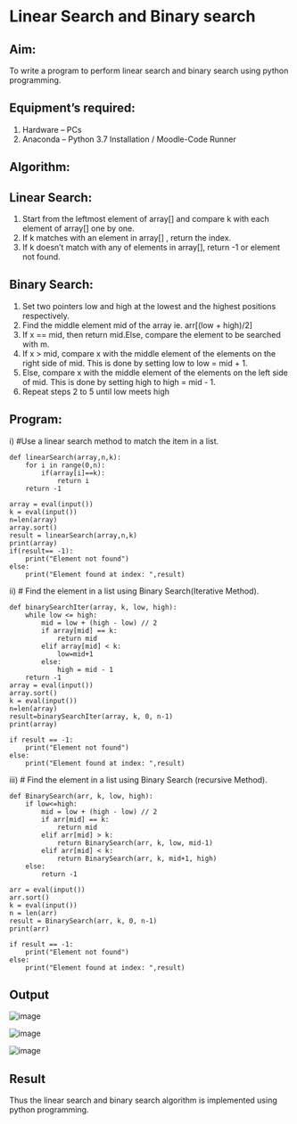 # Linear Search and Binary search
## Aim:
To write a program to perform linear search and binary search using python programming.
## Equipment’s required:
1.	Hardware – PCs
2.	Anaconda – Python 3.7 Installation / Moodle-Code Runner
## Algorithm:
## Linear Search:
1.	Start from the leftmost element of array[] and compare k with each element of array[] one by one.
2.	If k matches with an element in array[] , return the index.
3.	If k doesn’t match with any of elements in array[], return -1 or element not found.
## Binary Search:
1.	Set two pointers low and high at the lowest and the highest positions respectively.
2.	Find the middle element mid of the array ie. arr[(low + high)/2]
3.	If x == mid, then return mid.Else, compare the element to be searched with m.
4.	If x > mid, compare x with the middle element of the elements on the right side of mid. This is done by setting low to low = mid + 1.
5.	Else, compare x with the middle element of the elements on the left side of mid. This is done by setting high to high = mid - 1.
6.	Repeat steps 2 to 5 until low meets high
## Program:
i)	#Use a linear search method to match the item in a list.
```
def linearSearch(array,n,k):
    for i in range(0,n):
        if(array[i]==k):
            return i
    return -1

array = eval(input())
k = eval(input())
n=len(array)
array.sort()
result = linearSearch(array,n,k)
print(array)
if(result== -1):
    print("Element not found")
else:
    print("Element found at index: ",result)
```
ii)	# Find the element in a list using Binary Search(Iterative Method).
```
def binarySearchIter(array, k, low, high):
    while low <= high:
        mid = low + (high - low) // 2
        if array[mid] == k:
            return mid
        elif array[mid] < k:
            low=mid+1
        else:
            high = mid - 1
    return -1
array = eval(input())
array.sort()
k = eval(input())
n=len(array)
result=binarySearchIter(array, k, 0, n-1)
print(array)

if result == -1:
    print("Element not found")
else:
    print("Element found at index: ",result)
```
iii)	# Find the element in a list using Binary Search (recursive Method).
```
def BinarySearch(arr, k, low, high):
    if low<=high:
        mid = low + (high - low) // 2
        if arr[mid] == k:
            return mid
        elif arr[mid] > k:
            return BinarySearch(arr, k, low, mid-1)
        elif arr[mid] < k:
            return BinarySearch(arr, k, mid+1, high)
    else:
        return -1
    
arr = eval(input())
arr.sort()
k = eval(input())
n = len(arr)
result = BinarySearch(arr, k, 0, n-1)
print(arr)

if result == -1:
    print("Element not found")
else:
    print("Element found at index: ",result)
```
## Output
![image](https://github.com/Aswinth21/Search-Algorithm/assets/120236638/a078b379-32db-44fb-b480-325afb2dfced)

![image](https://github.com/Aswinth21/Search-Algorithm/assets/120236638/f59f65bf-379b-467f-b694-a2ea44449057)

![image](https://github.com/Aswinth21/Search-Algorithm/assets/120236638/89e749ec-e321-4332-ac7f-7f6c9aaf3680)

## Result
Thus the linear search and binary search algorithm is implemented using python programming.
